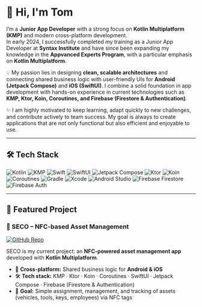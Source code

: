 # 👋 Hi, I'm Tom

I’m a **Junior App Developer** with a strong focus on **Kotlin Multiplatform (KMP)** and modern cross-platform development.  
In early 2024, I successfully completed my training as a Junior App Developer at **Syntax Institute** and have since been expanding my knowledge in the **Appvanced Experts Program**, with a particular emphasis on **Kotlin Multiplatform**.  

💡 My passion lies in designing **clean, scalable architectures** and connecting shared business logic with user-friendly UIs for **Android (Jetpack Compose)** and **iOS (SwiftUI)**. I combine a solid foundation in app development with hands-on experience in current technologies such as **KMP, Ktor, Koin, Coroutines, and Firebase (Firestore & Authentication)**.  

✨ I am highly motivated to keep learning, adapt quickly to new challenges, and contribute actively to team success. My goal is always to create applications that are not only functional but also efficient and enjoyable to use.  

---

## 🛠️ Tech Stack  

![Kotlin](https://img.shields.io/badge/Kotlin-0095D5?logo=kotlin&logoColor=white&style=flat) 
![KMP](https://img.shields.io/badge/Kotlin_Multiplatform-0095D5?logo=kotlin&logoColor=white&style=flat) 
![Swift](https://img.shields.io/badge/Swift-FA7343?logo=swift&logoColor=white&style=flat) 
![SwiftUI](https://img.shields.io/badge/SwiftUI-0066CC?logo=swift&logoColor=white&style=flat) 
![Jetpack Compose](https://img.shields.io/badge/Jetpack%20Compose-4285F4?logo=jetpackcompose&logoColor=white&style=flat) 
![Ktor](https://img.shields.io/badge/Ktor-000000?logo=ktor&logoColor=white&style=flat) 
![Koin](https://img.shields.io/badge/Koin-00C4B3?style=flat) 
![Coroutines](https://img.shields.io/badge/Coroutines-0095D5?logo=kotlin&logoColor=white&style=flat) 
![Gradle](https://img.shields.io/badge/Gradle-02303A?logo=gradle&logoColor=white&style=flat) 
![Xcode](https://img.shields.io/badge/Xcode-147EFB?logo=xcode&logoColor=white&style=flat) 
![Android Studio](https://img.shields.io/badge/Android%20Studio-3DDC84?logo=androidstudio&logoColor=white&style=flat) 
![Firebase Firestore](https://img.shields.io/badge/Firestore-FFCA28?logo=firebase&logoColor=black&style=flat) 
![Firebase Auth](https://img.shields.io/badge/Firebase_Auth-FFCA28?logo=firebase&logoColor=black&style=flat) 


---

## 📂 Featured Project

### 🔖 SECO – NFC-based Asset Management  

[![GitHub Repo](https://img.shields.io/badge/View_on_GitHub-181717?logo=github&logoColor=white)](https://github.com/TS302/PaperLessApp)

SECO is my current project: an **NFC-powered asset management app** developed with **Kotlin Multiplatform**.  

- 📱 **Cross-platform:** Shared business logic for **Android & iOS**  
- 🛠️ **Tech stack:** KMP · Ktor · Koin · Coroutines · SwiftUI · Jetpack Compose · Firebase (Firestore & Authentication)  
- 🎯 **Goal:** Simple assignment, management, and tracking of assets (vehicles, tools, keys, employees) via NFC tags  


